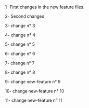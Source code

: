 1- First changes in the new feature files.

2- Second changes

3- change n° 3

4- change n° 4

5- change n° 5

6- change n° 6

7- change n° 7

8- change n° 8

9- change new-feature n° 9

10- change new-feature n° 10

11- change new-feature n° 11
